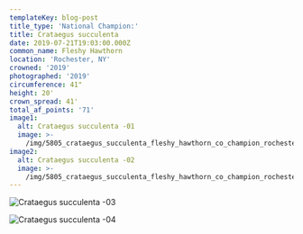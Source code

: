 ```yaml
---
templateKey: blog-post
title_type: 'National Champion:'
title: Crataegus succulenta
date: 2019-07-21T19:03:00.000Z
common_name: Fleshy Hawthorn
location: 'Rochester, NY'
crowned: '2019'
photographed: '2019'
circumference: 41"
height: 20'
crown_spread: 41'
total_af_points: '71'
image1:
  alt: Crataegus succulenta -01
  image: >-
    /img/5805_crataegus_succulenta_fleshy_hawthorn_co_champion_rochester_ny_8_21_2019_american_forests_brian_kelley_base.jpg
image2:
  alt: Crataegus succulenta -02
  image: >-
    /img/5805_crataegus_succulenta_fleshy_hawthorn_co_champion_rochester_ny_8_21_2019_american_forests_brian_kelley_crown_die_off.jpg
---
```

![Crataegus succulenta -03](/img/5805_crataegus_succulenta_fleshy_hawthorn_co_champion_rochester_ny_8_21_2019_american_forests_brian_kelley_leaf_1.jpg)

![Crataegus succulenta -04](/img/5805_crataegus_succulenta_fleshy_hawthorn_co_champion_rochester_ny_8_21_2019_american_forests_brian_kelley_scale.jpg)
